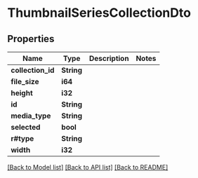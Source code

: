 # ThumbnailSeriesCollectionDto

## Properties

Name | Type | Description | Notes
------------ | ------------- | ------------- | -------------
**collection_id** | **String** |  | 
**file_size** | **i64** |  | 
**height** | **i32** |  | 
**id** | **String** |  | 
**media_type** | **String** |  | 
**selected** | **bool** |  | 
**r#type** | **String** |  | 
**width** | **i32** |  | 

[[Back to Model list]](../README.md#documentation-for-models) [[Back to API list]](../README.md#documentation-for-api-endpoints) [[Back to README]](../README.md)


